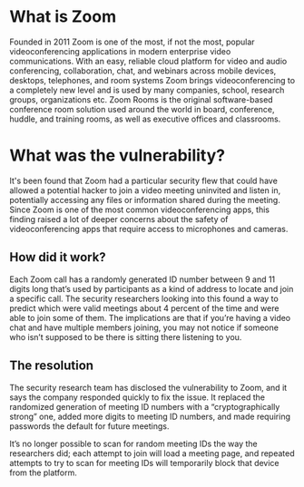 # What is Zoom

Founded in 2011 Zoom is one of the most, if not the most, popular videoconferencing applications in modern enterprise video communications. With an easy, reliable cloud platform for video and audio conferencing, collaboration, chat, and webinars across mobile devices, desktops, telephones, and room systems Zoom brings videoconferencing to a completely new level and is used by many companies, school, research groups, organizations etc. Zoom Rooms is the original software-based conference room solution used around the world in board, conference, huddle, and training rooms, as well as executive offices and classrooms.

# What was the vulnerability?

It's been found that Zoom had a particular security flew that could have allowed a potential hacker to join a video meeting uninvited and listen in, potentially accessing any files or information shared during the meeting. Since Zoom is one of the most common videoconferencing apps, this finding raised a lot of deeper concerns about the safety of videoconferencing apps that require access to microphones and cameras. 

## How did it work?

Each Zoom call has a randomly generated ID number between 9 and 11 digits long that’s used by participants as a kind of address to locate and join a specific call. The security researchers looking into this found a way to predict which were valid meetings about 4 percent of the time and were able to join some of them. The implications are that if you’re having a video chat and have multiple members joining, you may not notice if someone who isn’t supposed to be there is sitting there listening to you.

## The resolution

The security research team has disclosed the vulnerability to Zoom, and it says the company responded quickly to fix the issue. It replaced the randomized generation of meeting ID numbers with a “cryptographically strong” one, added more digits to meeting ID numbers, and made requiring passwords the default for future meetings.

It’s no longer possible to scan for random meeting IDs the way the researchers did; each attempt to join will load a meeting page, and repeated attempts to try to scan for meeting IDs will temporarily block that device from the platform.
